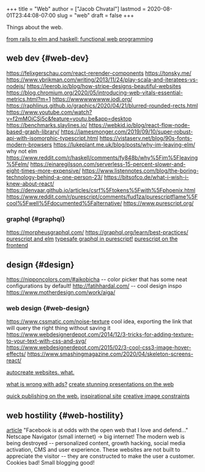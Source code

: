 +++
title = "Web"
author = ["Jacob Chvatal"]
lastmod = 2020-08-01T23:44:08-07:00
slug = "web"
draft = false
+++

Things about the web.

[from rails to elm and haskell: functional web programming](https://www.youtube.com/watch?v=5CYeZ2kEiOI&app=desktop)


## web dev {#web-dev}

<https://felixgerschau.com/react-rerender-components> <https://tonsky.me/>
<https://www.ybrikman.com/writing/2013/11/24/play-scala-and-iteratees-vs-nodejs/>
<https://leerob.io/blog/how-stripe-designs-beautiful-websites>
<https://blog.chromium.org/2020/05/introducing-web-vitals-essential-metrics.html?m=1>
<https://wwwwwwwww.jodi.org/>
<https://raphlinus.github.io/graphics/2020/04/21/blurred-rounded-rects.html>
<https://www.youtube.com/watch?v=f2mMOiCSj5c&feature=youtu.be&app=desktop>
<https://benchmarks.slaylines.io/>
<https://webkid.io/blog/react-flow-node-based-graph-library/>
<https://jamesmonger.com/2019/09/10/super-robust-api-with-isomorphic-typescript.html>
<https://vistaserv.net/blog/90s-fonts-modern-browsers>
<https://lukeplant.me.uk/blog/posts/why-im-leaving-elm/> why not elm
<https://www.reddit.com/r/haskell/comments/fy848b/why%5Fim%5Fleaving%5Felm/>
<https://einaregilsson.com/serverless-15-percent-slower-and-eight-times-more-expensive/>
<https://www.listennotes.com/blog/the-boring-technology-behind-a-one-person-23/>
<https://bitsofco.de/what-i-wish-i-knew-about-react/>
<https://denvaar.github.io/articles/csrf%5Ftokens%5Fwith%5Fphoenix.html>
<https://www.reddit.com/r/purescript/comments/fud1za/purescriptflame%5Fcool%5Fwell%5Fdocumented%5Falternative/>
<https://www.purescript.org/>


### graphql {#graphql}

<https://morpheusgraphql.com/>
<https://graphql.org/learn/best-practices/>
[purescript and elm](https://gist.github.com/spicydonuts/0c09596c1f27d517e9fe)
[typesafe graphql in purescript!](https://github.com/hendrikniemann/purescript-graphql)
[purescript on the frontend](https://konkle.us/purescript-for-front-end-developers/)


## design {#design}

<https://nipponcolors.com/#aikobicha> -- color picker that has some neat
configurations by default!
<http://fatihhardal.com/> -- cool design inspo
<https://www.motherdesign.com/work/aiga/>


### web design {#web-design}

<https://www.cssmatic.com/noise-texture> cool idea, exporting the link that will
query the right thing without saving it
<https://www.webdesignerdepot.com/2014/12/3-tricks-for-adding-texture-to-your-text-with-css-and-svg/>
<https://www.webdesignerdepot.com/2015/02/3-cool-css3-image-hover-effects/>
<https://www.smashingmagazine.com/2020/04/skeleton-screens-react/>

[autocreate websites. what.](https://svelte.dev/)

[what is wrong with ads?](https://shouldiblockads.com/#ha)
[create stunning presentations on the web](https://revealjs.com/#/)

[quick publishing on the web.](https://txt.fyi/about/)
[inspirational site](https://ertdfgcvb.xyz/)
[creative image constraints](https://constraint.systems/)


## web hostility {#web-hostility}

[article](https://neustadt.fr/essays/against-a-user-hostile-web/)
"Facebook is at odds with the open web that I love and defend..."
Netscape Navigator (small internet) -> big internet!
The modern web is being destroyed -- personalized content, growth hacking,
social media activation, CMS and user experience. These websites are not
built to appreciate the visitor -- they are constructed to make the user a
customer. Cookies bad! Small blogging good!
